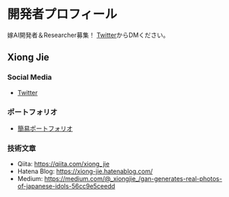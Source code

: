 # 開発者プロフィール
嫁AI開発者＆Researcher募集！
[Twitter](https://twitter.com/_xiongjie_)からDMください。

## Xiong Jie
### Social Media
* [Twitter](https://twitter.com/_xiongjie_)
### ポートフォリオ
* [簡易ポートフォリオ](https://togetter.com/li/1440582)

### 技術文章
* Qiita: https://qiita.com/xiong_jie
* Hatena Blog: https://xiong-jie.hatenablog.com/
* Medium: https://medium.com/@_xiongjie_/gan-generates-real-photos-of-japanese-idols-56cc9e5ceedd